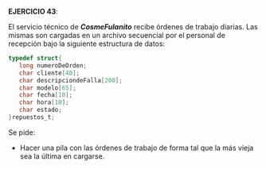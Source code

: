 __EJERCICIO 43__:

El servicio técnico de __*CosmeFulanito*__ recibe órdenes de trabajo diarias. Las mismas son cargadas en un archivo secuencial por el personal de recepción bajo la siguiente estructura de datos:
 ```c
typedef struct{
    long numeroDeOrden;
    char cliente[40];       
    char descripciondeFalla[200];        
    char modelo[65];
    char fecha[10];
    char hora[10];
    char estado;
}repuestos_t;
```
Se pide:
- Hacer una pila con las órdenes de trabajo de forma tal que la más vieja sea la última en cargarse.